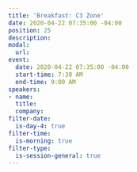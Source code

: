 ```yaml
---
title: 'Breakfast: C3 Zone'
date: 2020-04-22 07:35:00 -04:00
position: 25
description: 
modal:
  url: 
event:
  date: 2020-04-22 07:35:00 -04:00
  start-time: 7:30 AM
  end-time: 9:00 AM
speakers:
- name: 
  title: 
  company: 
filter-date:
  is-day-4: true
filter-time:
  is-morning: true
filter-type:
  is-session-general: true
---
```


